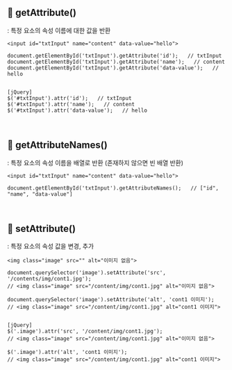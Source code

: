 ## 📍 getAttribute()
: 특정 요소의 속성 이름에 대한 값을 반환

    <input id="txtInput" name="content" data-value="hello">

    document.getElementById('txtInput').getAttribute('id');   // txtInput
    document.getElementById('txtInput').getAttribute('name');   // content
    document.getElementById('txtInput').getAttribute('data-value');   // hello


    [jQuery]
    $('#txtInput').attr('id');   // txtInput
    $('#txtInput').attr('name');   // content
    $('#txtInput').attr('data-value');   // hello

<br>

## 📍 getAttributeNames()
: 특정 요소의 속성 이름을 배열로 반환 (존재하지 않으면 빈 배열 반환)

    <input id="txtInput" name="content" data-value="hello">

    document.getElementById('txtInput').getAttributeNames();   // ["id", "name", "data-value"]

<br>

## 📍 setAttribute()
: 특정 요소의 속성 값을 변경, 추가

    <img class="image" src="" alt="이미지 없음">
    
    document.querySelector('image').setAttribute('src', '/contents/img/cont1.jpg');
    // <img class="image" src="/content/img/cont1.jpg" alt="이미지 없음">

    document.querySelector('image').setAttribute('alt', 'cont1 이미지');
    // <img class="image" src="/content/img/cont1.jpg" alt="cont1 이미지">


    [jQuery]
    $('.image').attr('src', '/content/img/cont1.jpg');
    // <img class="image" src="/content/img/cont1.jpg" alt="이미지 없음">

    $('.image').attr('alt', 'cont1 이미지');
    // <img class="image" src="/content/img/cont1.jpg" alt="cont1 이미지">
